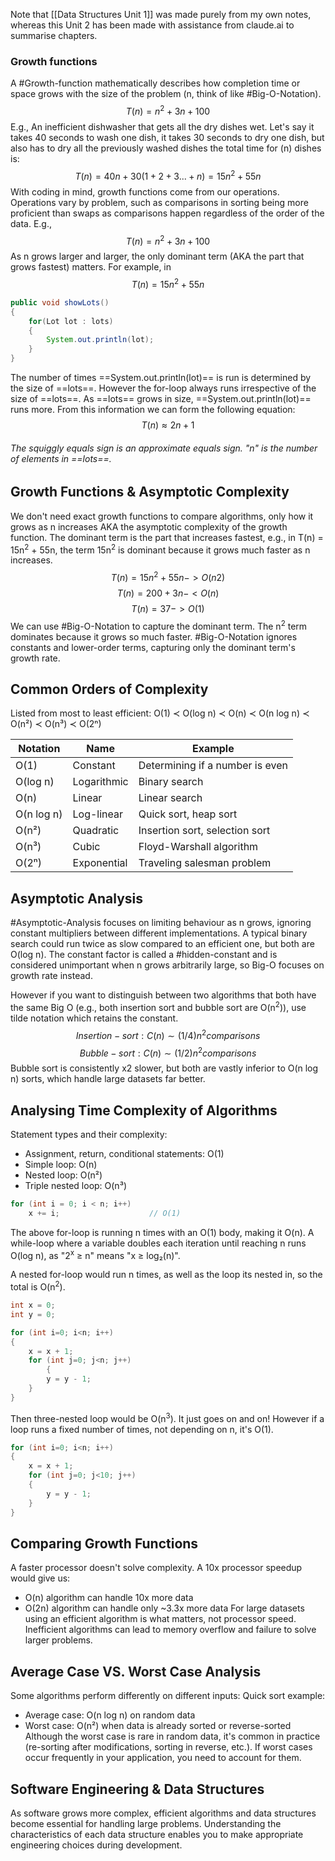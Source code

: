 Note that [[Data Structures Unit 1]] was made purely from my own notes, whereas this Unit 2 has been made with assistance from claude.ai to summarise chapters.

### Growth functions
A #Growth-function mathematically describes how completion time or space grows with the size of the problem (n, think of like #Big-O-Notation).
$$T(n) = n^2 + 3n + 100$$
E.g.,
An inefficient dishwasher that gets all the dry dishes wet.
Let's say it takes 40 seconds to wash one dish,
		 it takes 30 seconds to dry one dish, but also has to dry all the previously washed dishes
the total time for (n) dishes is:
$$T(n) = 40n + 30(1 + 2 + 3... + n) = 15n^2 + 55n$$
With coding in mind, growth functions come from our operations. Operations vary by problem, such as comparisons in sorting being more proficient than swaps as comparisons happen regardless of the order of the data.
E.g.,
$$ T(n) = n^2 + 3n + 100$$
As n grows larger and larger, the only dominant term (AKA the part that grows fastest) matters. For example, in
$$ T(n) = 15n^2 + 55n$$
```java
public void showLots()
{
	for(Lot lot : lots)
	{
		System.out.println(lot);
	}	
}
```
The number of times ==System.out.println(lot)== is run is determined by the size of ==lots==. However the for-loop always runs irrespective of the size of ==lots==. As ==lots== grows in size, ==System.out.println(lot)== runs more. From this information we can form the following equation:
$$T(n) \approx 2n + 1$$
###### The squiggly equals sign is an approximate equals sign. "n" is the number of elements in ==lots==.

## Growth Functions & Asymptotic Complexity

We don't need exact growth functions to compare algorithms, only how it grows as n increases AKA the asymptotic complexity of the growth function.
The dominant term is the part that increases fastest, e.g., in T(n) = 15n<sup>2</sup> + 55n, the term 15n<sup>2</sup> is dominant because it grows much faster as n increases.
$$ T(n) = 15n^2 + 55n -> O(n2)$$
$$ T(n) = 200 + 3n -< O(n)$$
$$ T(n) = 37 -> O(1)$$
We can use #Big-O-Notation to capture the dominant term.
The n<sup>2</sup> term dominates because it grows so much faster.
#Big-O-Notation ignores constants and lower-order terms, capturing only the dominant term's growth rate.

## Common Orders of Complexity

Listed from most to least efficient: 
O(1) ≺ O(log n) ≺ O(n) ≺ O(n log n) ≺ O(n²) ≺ O(n³) ≺ O(2ⁿ)

| Notation   | Name        | Example                         |
| ---------- | ----------- | ------------------------------- |
| O(1)       | Constant    | Determining if a number is even |
| O(log n)   | Logarithmic | Binary search                   |
| O(n)       | Linear      | Linear search                   |
| O(n log n) | Log-linear  | Quick sort, heap sort           |
| O(n²)      | Quadratic   | Insertion sort, selection sort  |
| O(n³)      | Cubic       | Floyd-Warshall algorithm        |
| O(2ⁿ)      | Exponential | Traveling salesman problem      |
## Asymptotic Analysis
#Asymptotic-Analysis focuses on limiting behaviour as n grows, ignoring constant multipliers between different implementations. A typical binary search could run twice as slow compared to an efficient one, but both are O(log n). The constant factor is called a #hidden-constant and is considered unimportant when n grows arbitrarily large, so Big-O focuses on growth rate instead.

However if you want to distinguish between two algorithms that both have the same Big O (e.g., both insertion sort and bubble sort are O(n<sup>2</sup>)), use tilde notation which retains the constant.
$$Insertion-sort: C(n) \sim (1/4)n^2 comparisons$$
$$Bubble-sort: C(n) \sim (1/2)n^2 comparisons$$
Bubble sort is consistently x2 slower, but both are vastly inferior to O(n log n) sorts, which handle large datasets far better.

## Analysing Time Complexity of Algorithms

Statement types and their complexity:
- Assignment, return, conditional statements: O(1)
- Simple loop: O(n)
- Nested loop: O(n²)
- Triple nested loop: O(n³)
```java
for (int i = 0; i < n; i++)
    x += i;                    // O(1)
```
The above for-loop is running n times with an O(1) body, making it O(n).
A while-loop where a variable doubles each iteration until reaching n runs O(log n), 
as "2<sup>x</sup> ≥ n" means "x ≥ log₂(n)".

A nested for-loop would run n times, as well as the loop its nested in, so the total is O(n<sup>2</sup>). 
```java
int x = 0;
int y = 0;

for (int i=0; i<n; i++)
{
	x = x + 1;
	for (int j=0; j<n; j++)
		{
		y = y - 1;
	}
}
```
Then three-nested loop would be O(n<sup>3</sup>). It just goes on and on!
However if a loop runs a fixed number of times, not depending on n, it's O(1).
```java
for (int i=0; i<n; i++)
{
	x = x + 1;
	for (int j=0; j<10; j++)
	{
		y = y - 1;
	}
}
```

## Comparing Growth Functions
A faster processor doesn't solve complexity. A 10x processor speedup would give us:
- O(n) algorithm can handle 10x more data
- O(2<sum>n</sum>) algorithm can handle only ~3.3x more data
For large datasets using an efficient algorithm is what matters, not processor speed. Inefficient algorithms can lead to memory overflow and failure to solve larger problems.

## Average Case VS. Worst Case Analysis

Some algorithms perform differently on different inputs:
Quick sort example:
- Average case: O(n log n) on random data
- Worst case: O(n²) when data is already sorted or reverse-sorted
Although the worst case is rare in random data, it's common in practice (re-sorting after modifications, sorting in reverse, etc.). If worst cases occur frequently in your application, you need to account for them.

## Software Engineering & Data Structures

As software grows more complex, efficient algorithms and data structures become essential for handling large problems. Understanding the characteristics of each data structure enables you to make appropriate engineering choices during development.